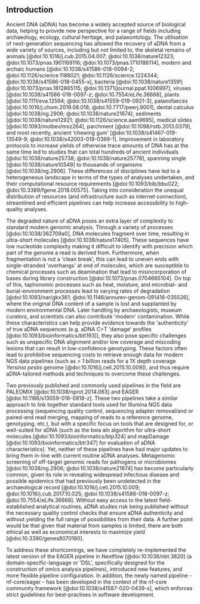 ## Introduction

Ancient DNA (aDNA) has become a widely accepted source of biological data,
helping to provide new perspective for a range of fields including archaeology,
ecology, cultural heritage, and palaeontology. The utilisation of
next-generation sequencing has allowed the recovery of aDNA from a wide variety
of sources, including but not limited to, the skeletal remains of animals
[@doi:10.1016/j.cub.2015.04.007; @doi:10.1038/nature12323;
@doi:10.1073/pnas.1901169116; @doi:10.1073/pnas.1710186114], modern and archaic
humans [@doi:10.1038/s41586-018-0094-2; @doi:10.1126/science.1188021; @doi:10.1126/science.1224344;
@doi:10.1038/s41586-018-0455-x], bacteria [@doi:10.1038/nature13591;
@doi:10.1073/pnas.1812865115; @doi:10.1371/journal.ppat.1006997], viruses
[@doi:10.1038/s41586-018-0097-z; @doi:10.7554/eLife.36666], plants
[@doi:10.1111/eva.12594; @doi:10.1038/s41559-019-0921-3], palaeofaeces
[@doi:10.1016/j.chom.2019.08.018; @doi:10.7717/peerj.9001], dental calculus
[@doi:10.1038/ng.2906; @doi:10.1038/nature21674], sediments
[@doi:10.1038/nature12921; @doi:10.1126/science.aam9695], medical slides
[@doi:10.1093/molbev/msz264], parchment [@doi:10.1098/rstb.2013.0379], and most
recently, ancient ‘chewing gum’ [@doi:10.1038/s41467-019-13549-9;
@doi:10.1038/s42003-019-0399-1]. Improvement in laboratory protocols to increase
yields of otherwise trace amounts of DNA has at the same time led to studies that
can total hundreds of ancient individuals [@doi:10.1038/nature25738;
@doi:10.1038/nature25778], spanning single [@doi:10.1038/nature10549] to
thousands of organisms [@doi:10.1038/ng.2906]. These differences of disciplines
have led to a heterogeneous landscape in terms of the types of analyses undertaken, 
and their computational resource requirements [@doi:10.1093/bib/bbu022;
@doi:10.3389/fgene.2018.00575]. Taking into consideration the unequal
distribution of resources (and infrastructure such as internet connection),
streamlined and efficient pipelines can help increase accessibility to
high-quality analyses.

The degraded nature of aDNA poses an extra layer of complexity to standard
modern genomic analysis. Through a variety of processes [@doi:10.1038/362709a0],
DNA molecules fragment over time, resulting in ultra-short molecules
[@doi:10.1038/nature17405]. These sequences have low nucleotide complexity
making it difficult to identify with precision which part of the genome a read
is derived from. Furthermore, when fragmentation is not a 'clean break', this can
lead to uneven ends with single-stranded 'overhangs' at end of molecules, which
are susceptible to chemical processes such as deamination that lead to
misincorporation of bases during library construction
[@doi:10.1073/pnas.0704665104]. On top of this, taphonomic processes such as
heat, moisture, and microbial- and burial-environment processes lead to varying
rates of degradation [@doi:10.1093/nar/gkx361;
@doi:10.1146/annurev-genom-091416-035526], where the original DNA content of a
sample is lost and supplanted by modern environmental DNA. Later handling by
archaeologists, museum curators, and scientists can also contribute 'modern'
contamination. While these characteristics can help provide evidence towards the
'authenticity' of true aDNA sequences (e.g. aDNA C>T 'damage' profiles
[@doi:10.1093/bioinformatics/btt193]), they also pose specific challenges such
as unspecific DNA alignment and/or low coverage and miscoding lesions that can result 
in low-confidence genotyping. These factors often lead to prohibitive sequencing
costs to retrieve enough data for modern NGS data pipelines (such as > 1 billion
reads for a 1X depth coverage _Yersinia pestis_ genome
[@doi:10.1016/j.cell.2015.10.009]), and thus require aDNA-tailored methods and
techniques to overcome these challenges.

Two previously published and commonly used pipelines in the field are PALEOMIX
[@doi:10.1038/nprot.2014.063] and EAGER [@doi:10.1186/s13059-016-0918-z]. These
two pipelines take a similar approach to link together standard tools used for
Illumina NGS data processing (sequencing quality control, sequencing adapter
removal/and or paired-end read merging, mapping of reads to a reference genome,
genotyping, etc.), but with a specific focus on tools that are designed for, or
well-suited for aDNA (such as the bwa aln algorithm for ultra-short molecules
[@doi:10.1093/bioinformatics/btp324] and mapDamage
[@doi:10.1093/bioinformatics/btr347] for evaluation of aDNA characteristics). Yet,
neither of these pipelines have had major updates to bring them in-line with
current routine aDNA analyses. Metagenomic screening of off-target genomic reads
for pathogens or microbiomes [@doi:10.1038/ng.2906; @doi:10.1038/nature21674]
has become particularly common, given its role in revealing widespread
infectious disease and possible epidemics that had previously been undetected in
the archaeological record [@doi:10.1016/j.cell.2015.10.009;
@doi:10.1016/j.cub.2017.10.025; @doi:10.1038/s41586-018-0097-z;
@doi:10.7554/eLife.36666]. Without easy access to the latest field-established
analytical routines, aDNA studies risk being published without the necessary
quality control checks that ensure aDNA authenticity and without yielding the
full range of possibilities from their data. A further point would be that given that material from samples is limited, there are both ethical as well as economical interests to maximize yield [@doi:10.3390/genes8070180].

To address these shortcomings, we have completely re-implemented the latest
version of the EAGER pipeline in Nextflow [@doi:10.1038/nbt.3820] (a
domain-specific-language or 'DSL', specifically designed for the construction of
omics analysis pipelines), introduced new features, and more flexible pipeline
configuration. In addition, the newly named pipeline - nf-core/eager - has been
developed in the context of the nf-core community framework
[@doi:10.1038/s41587-020-0439-x], which enforces strict guidelines for
best-practises in software development.
